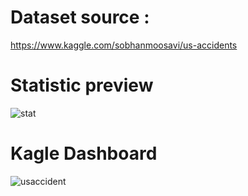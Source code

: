 # Dataset source  : 

https://www.kaggle.com/sobhanmoosavi/us-accidents

# Statistic preview

![stat](https://user-images.githubusercontent.com/77083037/147778349-74a7fb76-4918-44ac-9986-c85461faabdd.jpg)

# Kagle Dashboard

![usaccident](https://user-images.githubusercontent.com/77083037/147784569-023317d6-4ede-4e6e-ac22-f8397ea1918a.jpg)
